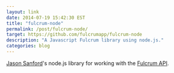 ```yaml
---
layout: link
date: 2014-07-19 15:42:30 EST
title: "fulcrum-node"
permalink: /post/fulcrum-node/
target: https://github.com/fulcrumapp/fulcrum-node
description: "A Javascript Fulcrum library using node.js."
categories: blog
---
```


[Jason Sanford](https://twitter.com/jcsanford)'s node.js library for working with the [Fulcrum API](http://www.fulcrumapp.com/developers/api/).

